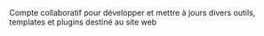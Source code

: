 Compte collaboratif pour développer et mettre à jours divers outils, templates et plugins destiné au site web

<!---
AIEM-Communications/AIEM-Communications is a ✨ special ✨ repository because its `README.md` (this file) appears on your GitHub profile.
You can click the Preview link to take a look at your changes.
--->
